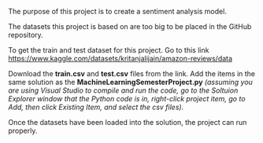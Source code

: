 The purpose of this project is to create a sentiment analysis model.

The datasets this project is based on are too big to be placed in the GitHub repository.

To get the train and test dataset for this project. Go to this link https://www.kaggle.com/datasets/kritanjalijain/amazon-reviews/data

Download the **train.csv** and **test.csv** files from the link. Add the items in the same solution as the **MachineLearningSemesterProject.py**
_(assuming you are using Visual Studio to compile and run the code, go to the Soltuion Explorer window that the Python code is in, right-click project item, go to Add, then click Existing Item, and select the csv files)._

Once the datasets have been loaded into the solution, the project can run properly.
